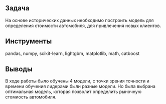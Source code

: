 ## Задача
На основе исторических данных необходимо построить модель для определения стоимости автомобиля, для привлечения новых клиентов. 

## Инструменты
pandas, numpy, scikit-learn, lightgbm, matplotlib, math, catboost

## Выводы
В ходе работы было обучены 4 модели, с точки зрения точности и времени обучения лидерами были разные модели. Но была выбрана оптимальная модель, которая позволит определить рыночную стомиость автомобиля.
